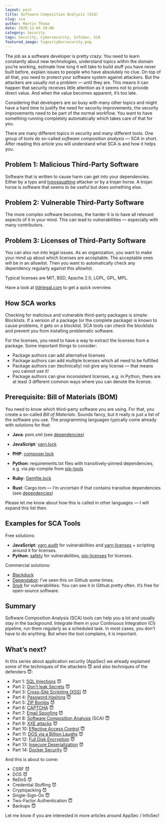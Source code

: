 ```yaml
---
layout: post
title: Software Composition Analysis (SCA)
slug: sca
author: Martin Thoma
date: 2020-12-04 20:00
category: Security
tags: Security, Cybersecurity, InfoSec, SCA
featured_image: logos/cybersecurity.png
---
```

The job as a software developer is pretty crazy: You need to learn constantly
about new technologies, understand topics within the domain you’re working,
estimate how long it will take to build stuff you have never built before,
explain issues to people who have absolutely no clue. On top of all that, you
need to protect your software system against attackers. But the attackers are
usually not a problem — until they are. This means it can happen that security
receives little attention as it seems not to provide direct value. And when the
value becomes apparent, it’s too late.

Considering that developers are so busy with many other topics and might have a
hard time to justify the need for security improvements, the security
improvements need to be part of the normal workflow. You want to have something
running completely automatically which takes care of that for you.

There are many different topics in security and many different tools. One group
of tools do so-called *software composition analysis* — SCA in short. After
reading this article you will understand what SCA is and how it helps you.

## Problem 1: Malicious Third-Party Software

Software that is written to cause harm can get into your dependencies. Either
by a typo and [typosquatting](https://en.wikipedia.org/wiki/Typosquatting)
attacker or by a trojan horse. A trojan horse is software that seems to be
useful but does something else.

## Problem 2: Vulnerable Third-Party Software

The more complex software becomes, the harder it is to have all relevant
aspects of it in your mind. This can lead to vulnerabilities — especially with
many contributors.

## Problem 3: Licenses of Third-Party Software

You can also run into legal issues. As an organization, you want to make your
mind up about which licenses are acceptable. The acceptable ones will be in an
allowlist. Then you want to automatically check any dependency regularly
against this allowlist.

Typical licenses are MIT, BSD, Apache 2.0, LGPL, GPL, MPL.

Have a look at [tldrlegal.com](https://tldrlegal.com/) to get a quick overview.

## How SCA works

Checking for malicious and vulnerable third-party packages is simple:
Blocklists. If a version of a package (or the complete package) is known to
cause problems, it gets on a blocklist. SCA tools can check the blocklists and
prevent you from installing problematic software.

For the licenses, you need to have a way to extract the licenses from a
package. Some important things to consider:

* Package authors can add alternative licenses
* Package authors can add multiple licenses which all need to be fulfilled
* Package authors can (technically) not give any license — that means you
  cannot use it!
* Package authors can give inconsistent licenses, e.g. in Python, there are at
  least 3 different common ways where you can denote the license.

## Prerequisite: Bill of Materials (BOM)

You need to know which third-party software you are using. For that, you create
a so-called *Bill of Materials*. Sounds fancy, but it really is just a list of
the software you use. The programming languages typically come already with
solutions for that:

* **Java**: pom.xml (see
  [dependencies](https://maven.apache.org/guides/introduction/introduction-to-dependency-mechanism.html))

* **JavaScript**: [yarn.lock](https://classic.yarnpkg.com/en/docs/yarn-lock/)
* **PHP**: [composer.lock](https://getcomposer.org/doc/02-libraries.md#lock-file)
* **Python**: requirements.txt files with transitively-pinned dependencies,
  e.g. via pip-compile from [pip-tools](https://pypi.org/project/pip-tools)
* **Ruby**: [Gemfile.lock](https://bundler.io/rationale.html)
* **Rust**: Cargo.tom — I’m uncertain if that contains transitive dependencies
  (see
  [dependencies](https://doc.rust-lang.org/cargo/reference/specifying-dependencies.html))

Please let me know about how this is called in other languages — I will expand
this list then.

## Examples for SCA Tools

Free solutions:

* **JavaScript**: [yarn audit](https://classic.yarnpkg.com/en/docs/cli/audit/)
  for vulnerabilities and [yarn
  licenses](https://classic.yarnpkg.com/en/docs/cli/licenses/) + scripting
  around it for licenses.
* **Python**: [safety](https://pypi.org/project/safety/) for vulnerabilities,
  [pip-licenses](https://pypi.org/project/pip-licenses/) for licenses.

Commercial solutions:

* [Blackduck](https://www.blackducksoftware.com/)
* [Dependabot](https://dependabot.com/): I’ve seen this on Github some times.
* [Snyk](https://snyk.io/product/open-source-security-management/) for
  vulnerabilities: You can see it in Github pretty often. It’s free for
  open-source software.

## Summary

Software Composition Analysis (SCA) tools can help you a lot and usually stay
in the background. Integrate them in your Continuous Integration (CI) pipeline,
run them regularly as a scheduled task. In most cases, you don’t have to do
anything. But when the tool complains, it is important.

## What’s next?

In this series about application security (AppSec) we already explained some of the techniques of the attackers 😈 and also techniques of the defenders 😇:

* Part 1: [SQL Injections](https://medium.com/faun/sql-injections-e8bc9a14c95) 😈
* Part 2: [Don’t leak Secrets](https://levelup.gitconnected.com/leaking-secrets-240a3484cb80) 😇
* Part 3: [Cross-Site Scripting (XSS)](https://levelup.gitconnected.com/cross-site-scripting-xss-fd374ce71b2f) 😈
* Part 4: [Password Hashing](https://levelup.gitconnected.com/password-hashing-eb3b97684636) 😇
* Part 5: [ZIP Bombs](https://medium.com/bugbountywriteup/zip-bombs-30337a1b0112) 😈
* Part 6: [CAPTCHA](https://medium.com/plain-and-simple/captcha-500991bd90a3) 😇
* Part 7: [Email Spoofing](https://medium.com/bugbountywriteup/email-spoofing-9da8d33406bf) 😈
* Part 8: [Software Composition Analysis](https://medium.com/python-in-plain-english/software-composition-analysis-sca-7e573214a98e) (SCA) 😇
* Part 9: [XXE attacks](https://medium.com/faun/xxe-attacks-750e91448e8f) 😈
* Part 10: [Effective Access Control](https://levelup.gitconnected.com/effective-access-control-331f883cb0ff) 😇
* Part 11: [DOS via a Billion Laughs](https://medium.com/bugbountywriteup/dos-via-a-billion-laughs-9a79be96e139) 😈
* Part 12: [Full Disk Encryption](https://medium.com/faun/full-disk-encryption-2090489f9760) 😇
* Part 13: [Insecure Deserialization](https://medium.com/bugbountywriteup/insecure-deserialization-5c64e9943f0e) 😈
* Part 14: [Docker Security](https://levelup.gitconnected.com/docker-security-5f4df118948c) 😇

And this is about to come:

* CSRF 😈
* DOS 😈
* ReDoS 😈
* Credential Stuffing 😈
* Cryptojacking 😈
* Single-Sign-On 😇
* Two-Factor Authentication 😇
* Backups 😇

Let me know if you are interested in more articles around AppSec / InfoSec!
